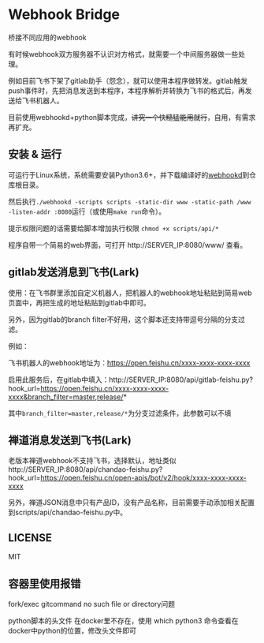 # Webhook Bridge

桥接不同应用的webhook

有时候webhook双方服务器不认识对方格式，就需要一个中间服务器做一些处理。

例如目前飞书下架了gitlab助手（怨念），就可以使用本程序做转发。gitlab触发push事件时，先把消息发送到本程序，本程序解析并转换为飞书的格式后，再发送给飞书机器人。

目前使用webhookd+python脚本完成，~~讲究一个快糙猛能用就行~~，自用，有需求再扩充。

## 安装 & 运行

可运行于Linux系统，系统需要安装Python3.6+，并下载编译好的[webhookd](https://github.com/ncarlier/webhookd/releases)到仓库根目录。

然后执行`./webhookd -scripts scripts -static-dir www -static-path /www -listen-addr :8080`运行（或使用`make run`命令）。

提示权限问题的话需要给脚本增加执行权限 `chmod +x scripts/api/*`

程序自带一个简易的web界面，可打开 http://SERVER_IP:8080/www/ 查看。

## gitlab发送消息到飞书(Lark)

使用：在飞书群里添加自定义机器人，把机器人的webhook地址粘贴到简易web页面中，再把生成的地址粘贴到gitlab中即可。

另外，因为gitlab的branch filter不好用，这个脚本还支持带逗号分隔的分支过滤。

例如：

飞书机器人的webhook地址为：https://open.feishu.cn/xxxx-xxxx-xxxx-xxxx

启用此服务后，在gitlab中填入：http://SERVER_IP:8080/api/gitlab-feishu.py?hook_url=https://open.feishu.cn/xxxx-xxxx-xxxx-xxxx&branch_filter=master,release/*

其中`branch_filter=master,release/*`为分支过滤条件，此参数可以不填

## 禅道消息发送到飞书(Lark)

老版本禅道webhook不支持飞书，选择默认，地址类似 http://SERVER_IP:8080/api/chandao-feishu.py?hook_url=https://open.feishu.cn/open-apis/bot/v2/hook/xxxx-xxxx-xxxx-xxxx

另外，禅道JSON消息中只有产品ID，没有产品名称，目前需要手动添加相关配置到scripts/api/chandao-feishu.py中。

## LICENSE

MIT

## 容器里使用报错

fork/exec gitcommand no such file or directory问题

python脚本的头文件 在docker里不存在，使用 which python3 命令查看在docker中python的位置，修改头文件即可